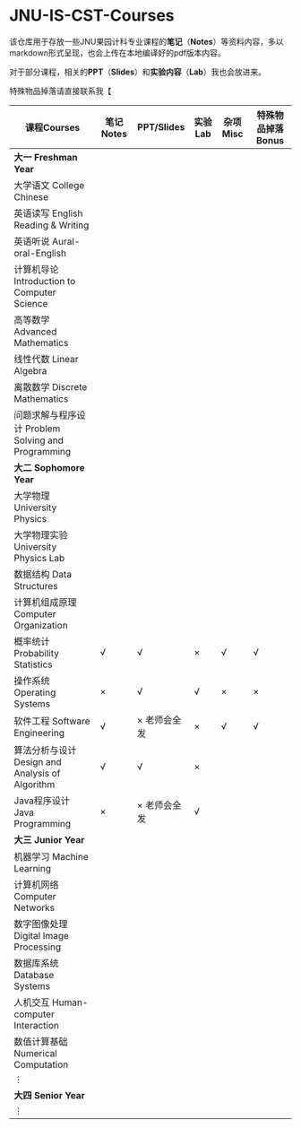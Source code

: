 # JNU-IS-CST-Courses

该仓库用于存放一些JNU果园计科专业课程的**笔记**（**Notes**）等资料内容，多以markdown形式呈现，也会上传在本地编译好的pdf版本内容。

对于部分课程，相关的**PPT**（**Slides**）和**实验内容**（**Lab**）我也会放进来。

特殊物品掉落请直接联系我【

| 课程Courses                                        | 笔记Notes | PPT/Slides   | 实验Lab | 杂项Misc | 特殊物品掉落Bonus |
| -------------------------------------------------- | --------- | ------------ | ------- | -------- | ----------------- |
| **大一 Freshman Year**                             |           |              |         |          |                   |
| 大学语文 College Chinese                           |           |              |         |          |                   |
| 英语读写 English Reading & Writing                 |           |              |         |          |                   |
| 英语听说 Aural-oral-English                        |           |              |         |          |                   |
| 计算机导论 Introduction to Computer Science        |           |              |         |          |                   |
| 高等数学 Advanced Mathematics                      |           |              |         |          |                   |
| 线性代数 Linear Algebra                            |           |              |         |          |                   |
| 离散数学 Discrete Mathematics                      |           |              |         |          |                   |
| 问题求解与程序设计 Problem Solving and Programming |           |              |         |          |                   |
| **大二 Sophomore Year**                            |           |              |         |          |                   |
| 大学物理 University Physics                        |           |              |         |          |                   |
| 大学物理实验 University Physics Lab                |           |              |         |          |                   |
| 数据结构 Data Structures                           |           |              |         |          |                   |
| 计算机组成原理 Computer Organization               |           |              |         |          |                   |
| 概率统计 Probability Statistics                    | √         | √            | ×       | √        | √                 |
| 操作系统 Operating Systems                         | ×         | √            | √       | ×        | ×                 |
| 软件工程 Software Engineering                      | √         | × 老师会全发 | ×       | √        | √                 |
| 算法分析与设计 Design and Analysis of Algorithm    | √         | √            | ×       |          |                   |
| Java程序设计 Java Programming                      | ×         | × 老师会全发 | √       |          |                   |
| **大三 Junior Year**                               |           |              |         |          |                   |
| 机器学习 Machine Learning                          |           |              |         |          |                   |
| 计算机网络 Computer Networks                       |           |              |         |          |                   |
| 数字图像处理 Digital Image Processing              |           |              |         |          |                   |
| 数据库系统 Database Systems                        |           |              |         |          |                   |
| 人机交互 Human-computer Interaction                |           |              |         |          |                   |
| 数值计算基础 Numerical Computation                 |           |              |         |          |                   |
| $\vdots$                                           |           |              |         |          |                   |
| **大四 Senior Year**                               |           |              |         |          |                   |
| $\vdots$                                           |           |              |         |          |                   |
